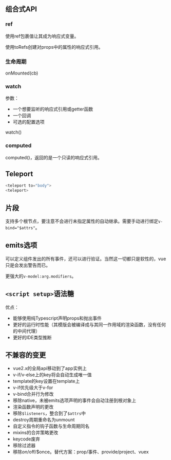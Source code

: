 ## 组合式API
### ref
使用ref包裹值让其成为响应式变量。

使用toRefs创建对props中的属性的响应式引用。
### 生命周期
onMounted(cb)
### watch
参数：
- 一个想要监听的响应式引用或getter函数
- 一个回调
- 可选的配置选项

watch()

### computed
computed()，返回的是一个只读的响应式引用。

## Teleport
``` js
<teleport to="body">
<teleport>
```

## 片段
支持多个根节点，要注意不会进行未指定属性的自动继承。需要手动进行绑定`v-bind="$attrs"`。

## emits选项
可以定义组件发出的所有事件，还可以进行验证。当然这一切都只是软性的，vue只是会发出警告而已。

更强大的`v-model:arg.modifiers`。

## `<script setup>`语法糖
优点：
- 能够使用纯Typescript声明props和抛出事件
- 更好的运行时性能（其模版会被编译成与其同一作用域的渲染函数，没有任何的中间代理）
- 更好的IDE类型推断

## 不兼容的变更
- vue2.x的全局api移动到了app实例上
- v-if/v-else上的key将会自动生成唯一值
- template的key设置在template上
- v-if优先级大于v-for
- v-bind合并行为修改
- 移除native，未被emits选项声明的事件会自动注册到根对象上
- 渲染函数声明的更改
- 移除`$listeners`，整合到了`$attrs`中
- destroy周期重命名为unmount
- 自定义指令的钩子函数与生命周期同名
- mixins的合并策略更改
- keycode废弃
- 移除过滤器
- 移除$on/$off/$once。替代方案：prop/事件、provide/project、vuex